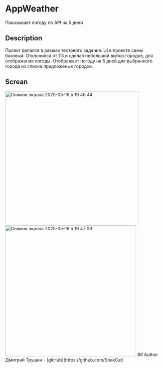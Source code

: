 # AppWeather 
Показывает погоду по API на 5 дней
## Description
Проект делался в рамках тестового задания.
UI в проекте самы базовый.
Отклонился от ТЗ и сделал небольшой выбор городов, для отображения погоды.
Отображает погоду на 5 дней для выбранного города из списка предложеных городов.
## Screan
<img width="429" alt="Снимок экрана 2025-05-16 в 19 46 44" src="https://github.com/user-attachments/assets/a2724d31-204d-4960-9737-bc44b1870f26" />
<img width="420" alt="Снимок экрана 2025-05-16 в 19 47 09" src="https://github.com/user-attachments/assets/215c48d2-0d88-4c11-b925-80cc7e65f314" />
## Author
Дмитрий Трушин - [gitHub](https://github.com/SnakCat)


